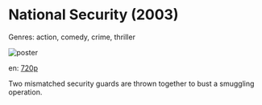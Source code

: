 # National Security (2003)

Genres: action, comedy, crime, thriller

![poster](http://image.tmdb.org/t/p/w500/5YFPkMgy5NCzUSYl5Ep8p0vK9qB.jpg)

en:
  [720p](magnet:?xt=urn:btih:72B3F5CCC5F7C7088EA58422EBF6BDF0A66038D2&tr=udp://glotorrents.pw:6969/announce&tr=udp://tracker.opentrackr.org:1337/announce&tr=udp://torrent.gresille.org:80/announce&tr=udp://tracker.openbittorrent.com:80&tr=udp://tracker.coppersurfer.tk:6969&tr=udp://tracker.leechers-paradise.org:6969&tr=udp://p4p.arenabg.ch:1337&tr=udp://tracker.internetwarriors.net:1337)
  


Two mismatched security guards are thrown together to bust a smuggling operation.